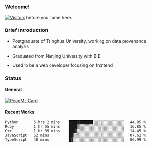 ### Welcome!

[![Visitors](https://visitor-badge.laobi.icu/badge?page_id=HermitSun.HermitSun)]() before you came here.

### Brief Introduction

- Postgraduate of Tsinghua University, working on data provenance analysis

- Graduated from Nanjing University with B.E.

- Used to be a web developer focusing on frontend

### Status

#### General

[![ReadMe Card](https://github-readme-stats.hermitsun.vercel.app/api?username=HermitSun&count_private=true&show_icons=true)]()

#### Recent Works

<!--START_SECTION:waka-->
```text
Python       5 hrs 2 mins    ███████████░░░░░░░░░░░░░░   44.05 % 
Ruby         1 hr 55 mins    ████▒░░░░░░░░░░░░░░░░░░░░   16.85 % 
C++          1 hr 39 mins    ███▓░░░░░░░░░░░░░░░░░░░░░   14.45 % 
JavaScript   52 mins         ██░░░░░░░░░░░░░░░░░░░░░░░   07.62 % 
TypeScript   48 mins         █▓░░░░░░░░░░░░░░░░░░░░░░░   06.99 % 
```
<!--END_SECTION:waka-->
